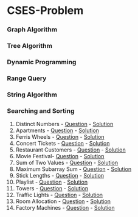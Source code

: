 # CSES-Problem
### Graph Algorithm
### Tree Algorithm
### Dynamic Programming
### Range Query
### String Algorithm
### Searching and Sorting
01. Distinct Numbers - [Question](https://cses.fi/problemset/task/1621) - [Solution](https://github.com/krishnayadav9dev/CSES-Problem/blob/master/sas/cses-01.cpp)
02. Apartments - [Question](https://cses.fi/problemset/task/1084) - [Solution](https://github.com/krishnayadav9dev/CSES-Problem/blob/master/sas/cses-02.cpp)
03. Ferris Wheels - [Question](https://cses.fi/problemset/task/1090) - [Solution](https://github.com/krishnayadav9dev/CSES-Problem/blob/master/sas/cses-03.cpp)
04. Concert Tickets - [Question](https://cses.fi/problemset/task/1091) - [Solution](https://github.com/krishnayadav9dev/CSES-Problem/blob/master/sas/cses-04.cpp)
05. Restaurant Customers - [Question](https://cses.fi/problemset/task/1619) - [Solution](https://github.com/krishnayadav9dev/CSES-Problem/blob/master/sas/cses-05.cpp)
06. Movie Festival- [Question](https://cses.fi/problemset/task/1629) - [Solution](https://github.com/krishnayadav9dev/CSES-Problem/blob/master/sas/cses-06.cpp)
07. Sum of Two Values - [Question](https://cses.fi/problemset/task/1640) - [Solution](https://github.com/krishnayadav9dev/CSES-Problem/blob/master/sas/cses-07.cpp)
08. Maximum Subarray Sum - [Question](https://cses.fi/problemset/task/1643) - [Solution](https://github.com/krishnayadav9dev/CSES-Problem/blob/master/sas/cses-08.cpp)
09. Stick Lengths - [Question](https://cses.fi/problemset/task/1074) - [Solution](https://github.com/krishnayadav9dev/CSES-Problem/blob/master/sas/cses-09.cpp)
10. Playlist - [Question](https://cses.fi/problemset/task/1141) - [Solution](https://github.com/krishnayadav9dev/CSES-Problem/blob/master/sas/cses-10.cpp)
11. Towers - [Question](https://cses.fi/problemset/task/1073) - [Solution](https://github.com/krishnayadav9dev/CSES-Problem/blob/master/sas/cses-11.cpp)
12. Traffic Lights - [Question](https://cses.fi/problemset/task/1163) - [Solution](https://github.com/krishnayadav9dev/CSES-Problem/blob/master/sas/cses-12.cpp)
13. Room Allocation - [Question](https://cses.fi/problemset/task/1164) - [Solution](https://github.com/krishnayadav9dev/CSES-Problem/blob/master/sas/cses-13.cpp)
14. Factory Machines - [Question](https://cses.fi/problemset/task/1620) - [Solution](https://github.com/krishnayadav9dev/CSES-Problem/blob/master/sas/cses-14.cpp)
